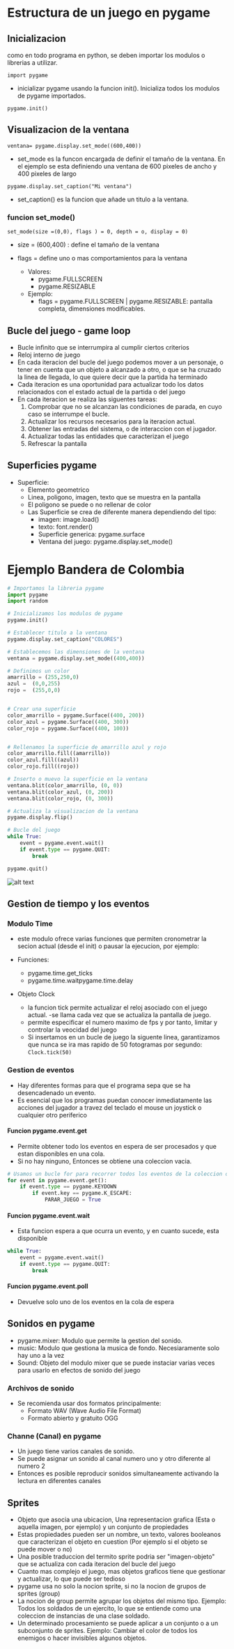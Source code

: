 # Estructura de un juego en pygame

## Inicializacion

como en todo programa en python, se deben importar los modulos o librerias a utilizar.

`import pygame`

- inicializar pygame usando la funcion init(). Inicializa todos los modulos de pygame importados.

``pygame.init()``

## Visualizacion de la ventana

``ventana= pygame.display.set_mode((600,400))``

- set_mode es la funcon encargada de definir el tamaño de la ventana. En el ejemplo se esta definiendo una ventana de 600 pixeles de ancho y 400 pixeles de largo

`pygame.display.set_caption("Mi ventana")`

- set_caption() es la funcion que añade un titulo a la ventana.

### funcion set_mode()

`set_mode(size =(0,0), flags ) = 0, depth = o, display = 0)`

- size = (600,400) : define el tamaño de la ventana
- flags = define uno o mas comportamientos para la ventana

    - Valores:
        - pygame.FULLSCREEN
        - pygame.RESIZABLE
    - Ejemplo:
        - flags = pygame.FULLSCREEN | pygame.RESIZABLE: pantalla completa, dimensiones modificables.

## Bucle del juego - game loop

- Bucle infinito que se interrumpira al cumplir ciertos criterios
- Reloj interno de juego
- En cada iteracion del bucle del juego podemos mover a un personaje, o tener en cuenta que un objeto a alcanzado
a otro, o que se ha cruzado la linea de llegada, lo que quiere decir que la partida ha terminado
- Cada iteracion es una oportunidad para actualizar todo los datos relacionados con el estado actual de la
partida o del juego
- En cada iteracion se realiza las siguentes tareas:
    1. Comprobar que no se alcanzan las condiciones de parada, en cuyo caso se interrumpe el bucle.
    2. Actualizar los recursos necesarios para la iteracion actual.
    3. Obtener las entradas del sistema, o de interaccion con el jugador.
    4. Actualizar todas las entidades que caracterizan el juego
    5. Refrescar la pantalla

## Superficies pygame

- Superficie: 
    - Elemento geometrico
    - Linea, poligono, imagen, texto que se muestra en la pantalla
    - El poligono se puede o no rellenar de color
    - Las Superficie se crea de diferente manera dependiendo del tipo:
        - imagen: image.load()
        - texto: font.render()
        - Superficie generica: pygame.surface
        - Ventana del juego: pygame.display.set_mode() 


# Ejemplo Bandera de Colombia

```Python
# Importamos la libreria pygame
import pygame
import random

# Inicializamos los modulos de pygame
pygame.init()

# Establecer titulo a la ventana
pygame.display.set_caption("COLORES")

# Establecemos las dimensiones de la ventana
ventana = pygame.display.set_mode((400,400))

# Definimos un color
amarrillo = (255,250,0)
azul =  (0,0,255)
rojo =  (255,0,0)


# Crear una superficie
color_amarrillo = pygame.Surface((400, 200))
color_azul = pygame.Surface((400, 300))
color_rojo = pygame.Surface((400, 100))


# Rellenamos la superficie de amarrillo azul y rojo
color_amarrillo.fill((amarrillo))
color_azul.fill((azul))
color_rojo.fill((rojo))

# Inserto o muevo la superficie en la ventana
ventana.blit(color_amarrillo, (0, 0))
ventana.blit(color_azul, (0, 200))
ventana.blit(color_rojo, (0, 300))

# Actualiza la visualizacion de la ventana
pygame.display.flip()

# Bucle del juego
while True:
    event = pygame.event.wait()
    if event.type == pygame.QUIT:
        break 

pygame.quit()
```

![alt text](image.png)

## Gestion de tiempo y los eventos

### Modulo Time

- este modulo ofrece varias funciones que permiten cronometrar la secion actual (desde el init) o pausar la ejecucion, por ejemplo:
- Funciones:
    - pygame.time.get_ticks
    - pygame.time.waitpygame.time.delay

- Objeto Clock
    - la funcion tick permite actualizar el reloj asociado con el juego actual. 
    -se llama cada vez que se actualiza la pantalla de juego.
    - permite especificar el numero maximo de fps y por tanto, limitar y controlar la veocidad del juego
    - Si insertamos en un bucle de juego la siguente linea, garantizamos que nunca se ira mas rapido de 50
    fotogramas por segundo: `Clock.tick(50)`

### Gestion de eventos

- Hay diferentes formas para que el programa sepa que se ha desencadenado un evento.
- Es esencial que los programas puedan conocer inmediatamente las acciones del jugador a travez del teclado 
el mouse un joystick o cualquier otro  periferico

#### Funcion pygame.event.get

- Permite obtener todo los eventos en espera de ser procesados y que estan disponibles en una cola.
- Si no hay ninguno, Entonces se obtiene una coleccion vacia.
```Python
# Usamos un bucle for para recorrer todos los eventos de la coleccion obtenida para tener la opcion get
for event in pygame.event.get():
    if event.type == pygame.KEYDOWN
        if event.key == pygame.K_ESCAPE:
            PARAR_JUEGO = True
```

#### Funcion pygame.event.wait

- Esta funcion espera a que ocurra un evento, y en cuanto sucede, esta disponible

```Python
while True:
    event = pygame.event.wait()
    if event.type == pygame.QUIT:
        break 
```

#### Funcion pygame.event.poll

- Devuelve solo uno de los eventos en la cola de espera


## Sonidos en pygame

- pygame.mixer: Modulo que permite la gestion del sonido.
- music: Modulo que gestiona la musica de fondo. Necesiaramente solo hay uno a la vez
- Sound: Objeto del modulo mixer que se puede instaciar varias veces para usarlo en efectos de sonido
del juego

### Archivos de sonido
- Se recomienda usar dos formatos principalmente:
    - Formato WAV (Wave Audio File Format)
    - Formato abierto y gratuito OGG

### Channe (Canal) en pygame
- Un juego tiene varios canales de sonido.
- Se puede asignar un sonido al canal numero uno y otro diferente al numero 2
- Entonces es posible reproducir sonidos simultaneamente activando la lectura en diferentes canales

## Sprites
- Objeto que asocia una ubicacion, Una representacion grafica (Esta o aquella imagen, por ejemplo) y un
conjunto de propiedades
- Estas propiedades pueden ser un nombre, un texto, valores booleanos que caracterizan el objeto en cuestion
(Por ejemplo si el objeto se puede mover o no)
- Una posible traduccion del termito sprite podria ser "imagen-objeto" que se actualiza con cada iteracion del
bucle del juego
- Cuanto mas complejo el juego, mas objetos graficos tiene que gestionar y actualizar, lo que puede ser tedioso
- pygame usa no solo la nocion sprite, si no la nocion de grupos de sprites (group)
- La nocion de group permite agrupar los objetos del mismo tipo. Ejemplo: Todos los soldados de un ejercito,
lo que se entiende como una coleccion de instancias de una clase soldado.
- Un determinado procesamiento se puede aplicar a un conjunto o a un subconjunto de sprites. Ejemplo: Cambiar
el color de todos los enemigos o hacer invisibles algunos objetos.









